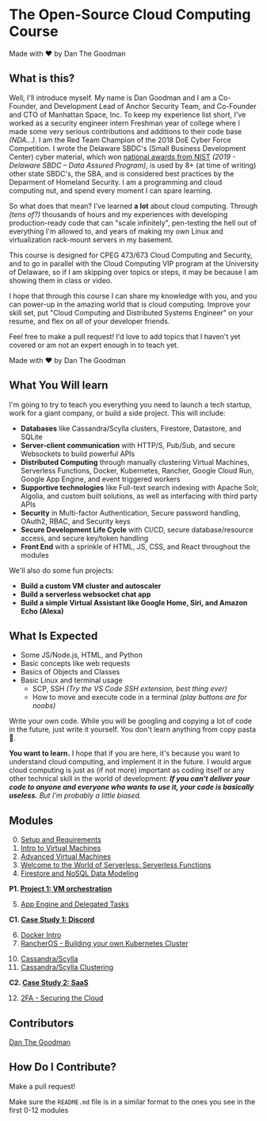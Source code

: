 # The Open-Source Cloud Computing Course
Made with ❤️ by Dan The Goodman

## What is this?

Well, I'll introduce myself. My name is Dan Goodman and I am a Co-Founder, and Development Lead of Anchor Security Team, and Co-Founder and CTO of Manhattan Space, Inc. To keep my experience list short, I've worked as a security engineer intern Freshman year of college where I made some very serious contributions and additions to their code base _(NDA...)_. I am the Red Team Champion of the 2018 DoE Cyber Force Competition. I wrote the Delaware SBDC's (Small Business Development Center) cyber material, which won [national awards from NIST](https://csrc.nist.gov/Projects/FISSEA/Contests-and-Awards/FISSEA-SATE-Winners) _(2019 - Delaware SBDC – Data Assured Program)_, is used by 8+ (at time of writing) other state SBDC's, the SBA, and is considered best practices by the Deparment of Homeland Security. I am a programming and cloud computing nut, and spend every moment I can spare learning.

So what does that mean? I've learned **a lot** about cloud computing. Through *(tens of?)* thousands of hours and my experiences with developing production-ready code that can "scale infinitely", pen-testing the hell out of everything I'm allowed to, and years of making my own Linux and virtualization rack-mount servers in my basement.

This course is designed for CPEG 473/673 Cloud Computing and Security, and to go in parallel with the Cloud Computing VIP program at the University of Delaware, so if I am skipping over topics or steps, it may be because I am showing them in class or video.

I hope that through this course I can share my knowledge with you, and you can power-up in the amazing world that is cloud computing. Improve your skill set, put "Cloud Computing and Distributed Systems Engineer" on your resume, and flex on all of your developer friends.

Feel free to make a pull request! I'd love to add topics that I haven't yet covered or am not an expert enough in to teach yet.

Made with ❤️ by Dan The Goodman

## What You Will learn

I'm going to try to teach you everything you need to launch a tech startup, work for a giant company, or build a side project. This will include:

- **Databases** like Cassandra/Scylla clusters, Firestore, Datastore, and SQLite
- **Server-client communication** with HTTP/S, Pub/Sub, and secure Websockets to build powerful APIs
- **Distributed Computing** through manually clustering Virtual Machines, Serverless Functions, Docker, Kubernetes, Rancher, Google Cloud Run, Google App Engine, and event triggered workers
- **Supportive technologies** like Full-text search indexing with Apache Solr, Algolia, and custom built solutions, as well as interfacing with third party APIs
- **Security** in Multi-factor Authentication, Secure password handling, OAuth2, RBAC, and Security keys
- **Secure Development Life Cycle** with CI/CD, secure database/resource access, and secure key/token handling
- **Front End** with a sprinkle of HTML, JS, CSS, and React throughout the modules

We'll also do some fun projects:

- **Build a custom VM cluster and autoscaler**
- **Build a serverless websocket chat app**
- **Build a simple Virtual Assistant like Google Home, Siri, and Amazon Echo (Alexa)**

## What Is Expected

- Some JS/Node.js, HTML, and Python
- Basic concepts like web requests
- Basics of Objects and Classes
- Basic Linux and terminal usage
  - SCP, SSH *(Try the VS Code SSH extension, best thing ever)*
  - How to move and execute code in a terminal *(play buttons are for noobs)*

Write your own code. While you will be googling and copying a lot of code in the future, just write it yourself. You don't learn anything from copy pasta 🍝.

**You want to learn.**
I hope that if you are here, it's because you want to understand cloud computing, and implement it in the future. I would argue cloud computing is just as (if not more) important as coding itself or any other technical skill in the world of development: _**If you can't deliver your code to anyone and everyone who wants to use it, your code is basically useless.**_
*But I'm probably a little biased.*

## Modules

0. [Setup and Requirements](/00-setup_and_requirements)
1. [Intro to Virtual Machines](/01-intro_to_virtual_machines)
2. [Advanced Virtual Machines](/02-advanced_virtual_machines)
3. [Welcome to the World of Serverless: Serverless Functions](/03-serverless_functions)
4. [Firestore and NoSQL Data Modeling](/04-firestore)

**P1. [Project 1: VM orchestration](/p1-orchestration)**

5. [App Engine and Delegated Tasks](/05-app_engine)

**C1. [Case Study 1: Discord](/c1-discord)**

6. [Docker Intro](/06-docker_intro)
7. [RancherOS - Building your own Kubernetes Cluster](/07-rancher)
<!-- 8. Intro to Full-text search indexing -->
<!-- 9. Apache Solr -->
10. [Cassandra/Scylla](/10-cassandra-and-scylla)
11. [Cassandra/Scylla Clustering](/11-scylla-clustering)

**C2. [Case Study 2: SaaS](/c2-saas)**

12.   [2FA - Securing the Cloud](/10-2fa)

<!-- 13. Secure Development Life Cycle (include dev keys vs. prod keys, secure token/api key handling) -->

<!-- 11. Infrastructure as Code - APIs and Terraform? -->
<!-- 1.  [Cloud Run and Stateless Containers](/08-cloud_run) -->
<!-- Google cloud datastore and dynamoDB -->
<!-- 2.  [Google Kubernetes Engine](/09-gke) -->
<!-- 3.  [Pub/Sub & MQTT - Cloud Messaging](/11-pubsub) -->
<!-- 4.  [Cloud Storage - Objects in the Cloud](/12-cloud_storage) -->
<!-- P2. [Project 2: TBD](/p2-) -->
<!-- 13.  [DialogFlow - Build your own assitant](/13-dialogflow) -->
<!-- P3. Build a simple digital assistant -->
<!-- MongoDB -->

## Contributors

[Dan The Goodman](https://github.com/danthegoodman1)

## How Do I Contribute?

Make a pull request!

Make sure the `README.md` file is in a similar format to the ones you see in the first 0-12 modules
